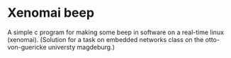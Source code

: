 Xenomai beep
============

A simple c program for making some beep in software on a real-time linux (xenomai).
(Solution for a task on embedded networks class on the otto-von-guericke universty magdeburg.)
